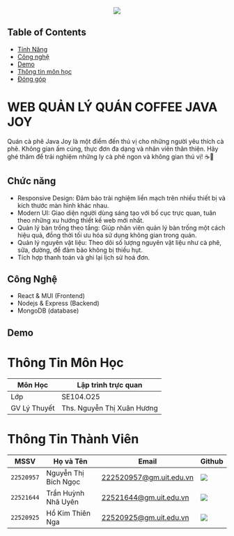 <div align="center">
    <a href="https://www.uit.edu.vn/" title="Trường Đại học Công nghệ Thông tin" target="_blank">
        <img src="https://www.uit.edu.vn/sites/vi/files/banner_uit_15.png">
    </a>
</div>

## Table of Contents
- [Tính Năng](#features)
- [Công nghệ](#technology)
- [Demo](#Demo)
- [Thông tin môn học](#ThongTin)
- [Đóng góp](#contribution)
  
# WEB QUẢN LÝ QUÁN COFFEE JAVA JOY

Quán cà phê Java Joy là một điểm đến thú vị cho những người yêu thích cà phê. Không gian ấm cúng, thực đơn đa dạng và nhân viên thân thiện. Hãy ghé thăm để trải nghiệm những ly cà phê ngon và không gian thú vị! ☕🌟

 ## <a name="features">Chức năng</a>

- Responsive Design: Đảm bảo trải nghiệm liền mạch trên nhiều thiết bị và kích thước màn hình khác nhau.
- Modern UI: Giao diện người dùng sáng tạo với bố cục trực quan, tuân theo những xu hướng thiết kế web mới nhất.
- Quản lý bàn trống theo tầng: Giúp nhân viên quản lý bàn trống một cách hiệu quả, đồng thời tối ưu hóa sử dụng không gian trong quán.
- Quản lý nguyên vật liệu: Theo dõi số lượng nguyên vật liệu như cà phê, sữa, đường, để đảm bảo không bị thiếu hụt.
- Tích hợp thanh toán và ghi lại lịch sử hoá đơn. 

## <a name="technology">Công Nghệ</a>

- React & MUI (Frontend) 
- Nodejs & Express (Backend)
- MongoDB (database)
  
## <a name="Demo">Demo</a>

# <a name="ThongTin">Thông Tin Môn Học</a>

| Môn Học        | Lập trình trực quan |
| -------------- | -------------------- |
| Lớp            | SE104.O25            |
| GV Lý Thuyết   | Ths. Nguyễn Thị Xuân Hương |

# <a name="contribution">Thông Tin Thành Viên</a>

| MSSV       | Họ và Tên          | Email                   | Github                                                                                                                      |
| ---------- | ------------------ | ----------------------- | --------------------------------------------------------------------------------------------------------------------------- |
| `22520957` | Nguyễn Thị Bích Ngọc| 222520957@gm.uit.edu.vn | [![](https://img.shields.io/badge/bichngoc-%2324292f.svg?style=flat-square&logo=github      )](https://github.com/bichngoc55) |
| `22521644` | Trần Huỳnh Nhã Uyên| 22521644@gm.uit.edu.vn | [![](https://img.shields.io/badge/tranuyn-%2324292f.svg?style=flat-square&logo=github      )](https://github.com/tranuyn) |
| `22520925` | Hồ Kim Thiên Nga| 22520925@gm.uit.edu.vn | [![](https://img.shields.io/badge/thiennga-%2324292f.svg?style=flat-square&logo=github      )](https://github.com/cabungbu/) |
